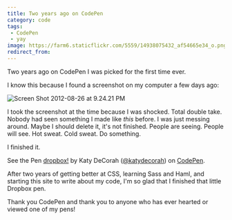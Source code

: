 ```yaml
---
title: Two years ago on CodePen
category: code
tags: 
 - CodePen
 - yay
image: https://farm6.staticflickr.com/5559/14938075432_af54665e34_o.png
redirect_from: 
---
```



Two years ago on CodePen I was picked for the first time ever.

I know this because I found a screenshot on my computer a few days ago:

<div class="photos">
<img src="https://farm6.staticflickr.com/5584/14935235411_8c6673b432_b.jpg" alt="Screen Shot 2012-08-26 at 9.24.21 PM">
</div>

I took the screenshot at the time because I was shocked. Total double take. Nobody had seen something I made like *this* before. I was just messing around. Maybe I should delete it, it's not finished. People are seeing. People will see. Hot sweat. Cold sweat. Do something.

I finished it.

<p data-height="400" data-theme-id="97" data-slug-hash="nHsfw" data-default-tab="result" class='codepen'>See the Pen <a href='http://codepen.io/katydecorah/pen/nHsfw/'>dropbox!</a> by Katy DeCorah (<a href='http://codepen.io/katydecorah'>@katydecorah</a>) on <a href='http://codepen.io'>CodePen</a>.</p>

After two years of getting better at CSS, learning Sass and Haml, and starting this site to write about my code, I'm so glad that I finished that little Dropbox pen.

Thank you CodePen and thank you to anyone who has ever hearted or viewed one of my pens!
